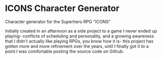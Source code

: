 # ICONS Character Generator
 Character generator for the Superhero RPG "ICONS"

 Initially created in an afternoon as a side project to a game I never ended up playing- conflicts of scheduling and personality, and a growing awareness that I didn't actually like playing RPGs, you know how it is- this project has gotten more and more refinement over the years, until I finally got it to a point I was comfortable posting the source code on Github.
